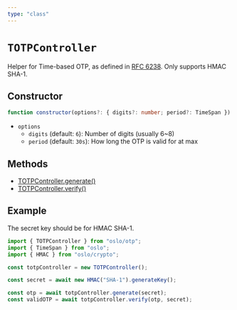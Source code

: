 ```yaml
---
type: "class"
---
```


# `TOTPController`

Helper for Time-based OTP, as defined in [RFC 6238](https://datatracker.ietf.org/doc/html/rfc6238). Only supports HMAC SHA-1.

## Constructor

```ts
function constructor(options?: { digits?: number; period?: TimeSpan }): this;
```

- `options`
  - `digits` (default: `6`): Number of digits (usually 6~8)
  - `period` (default: `30s`): How long the OTP is valid for at max

## Methods

- [TOTPController.generate()](ref:otp)
- [TOTPController.verify()](ref:otp)

## Example

The secret key should be for HMAC SHA-1.

```ts
import { TOTPController } from "oslo/otp";
import { TimeSpan } from "oslo";
import { HMAC } from "oslo/crypto";

const totpController = new TOTPController();

const secret = await new HMAC("SHA-1").generateKey();

const otp = await totpController.generate(secret);
const validOTP = await totpController.verify(otp, secret);
```
